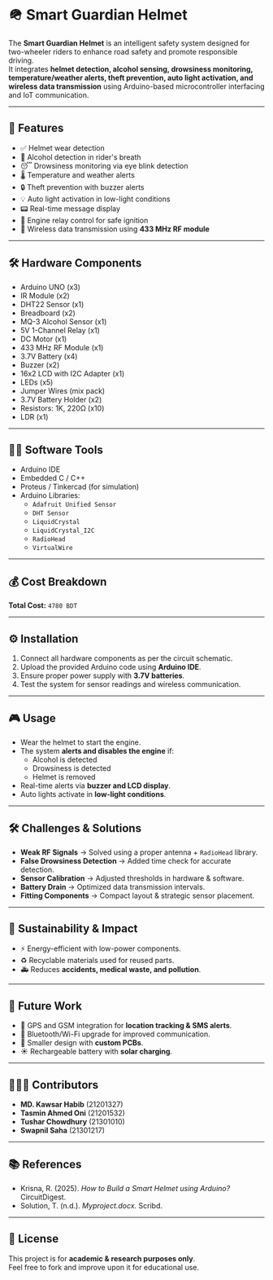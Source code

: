 # 🪖 Smart Guardian Helmet

The **Smart Guardian Helmet** is an intelligent safety system designed for two-wheeler riders to enhance road safety and promote responsible driving.  
It integrates **helmet detection, alcohol sensing, drowsiness monitoring, temperature/weather alerts, theft prevention, auto light activation, and wireless data transmission** using Arduino-based microcontroller interfacing and IoT communication.

---

## 🚀 Features
- ✅ Helmet wear detection  
- 🍺 Alcohol detection in rider's breath  
- 😴 Drowsiness monitoring via eye blink detection  
- 🌡️ Temperature and weather alerts  
- 🔒 Theft prevention with buzzer alerts  
- 💡 Auto light activation in low-light conditions  
- 📟 Real-time message display  
- 🔑 Engine relay control for safe ignition  
- 📡 Wireless data transmission using **433 MHz RF module**  

---

## 🛠️ Hardware Components
- Arduino UNO (x3)  
- IR Module (x2)  
- DHT22 Sensor (x1)  
- Breadboard (x2)  
- MQ-3 Alcohol Sensor (x1)  
- 5V 1-Channel Relay (x1)  
- DC Motor (x1)  
- 433 MHz RF Module (x1)  
- 3.7V Battery (x4)  
- Buzzer (x2)  
- 16x2 LCD with I2C Adapter (x1)  
- LEDs (x5)  
- Jumper Wires (mix pack)  
- 3.7V Battery Holder (x2)  
- Resistors: 1K, 220Ω (x10)  
- LDR (x1)  

---

## 🧑‍💻 Software Tools
- Arduino IDE  
- Embedded C / C++  
- Proteus / Tinkercad (for simulation)  
- Arduino Libraries:  
  - `Adafruit Unified Sensor`  
  - `DHT Sensor`  
  - `LiquidCrystal`  
  - `LiquidCrystal_I2C`  
  - `RadioHead`  
  - `VirtualWire`  

---

## 💰 Cost Breakdown
**Total Cost:** `4780 BDT`

---

## ⚙️ Installation
1. Connect all hardware components as per the circuit schematic.  
2. Upload the provided Arduino code using **Arduino IDE**.  
3. Ensure proper power supply with **3.7V batteries**.  
4. Test the system for sensor readings and wireless communication.  

---

## 🎮 Usage
- Wear the helmet to start the engine.  
- The system **alerts and disables the engine** if:  
  - Alcohol is detected  
  - Drowsiness is detected  
  - Helmet is removed  
- Real-time alerts via **buzzer and LCD display**.  
- Auto lights activate in **low-light conditions**.  

---

## 🛠️ Challenges & Solutions
- **Weak RF Signals** → Solved using a proper antenna + `RadioHead` library.  
- **False Drowsiness Detection** → Added time check for accurate detection.  
- **Sensor Calibration** → Adjusted thresholds in hardware & software.  
- **Battery Drain** → Optimized data transmission intervals.  
- **Fitting Components** → Compact layout & strategic sensor placement.  

---

## 🌱 Sustainability & Impact
- ⚡ Energy-efficient with low-power components.  
- ♻️ Recyclable materials used for reused parts.  
- 🚑 Reduces **accidents, medical waste, and pollution**.  

---

## 🔮 Future Work
- 📍 GPS and GSM integration for **location tracking & SMS alerts**.  
- 📶 Bluetooth/Wi-Fi upgrade for improved communication.  
- 📏 Smaller design with **custom PCBs**.  
- ☀️ Rechargeable battery with **solar charging**.  

---

## 👨‍👩‍👦 Contributors
- **MD. Kawsar Habib** (21201327)  
- **Tasmin Ahmed Oni** (21201532)  
- **Tushar Chowdhury** (21301010)  
- **Swapnil Saha** (21301217)  

---

## 📚 References
- Krisna, R. (2025). *How to Build a Smart Helmet using Arduino?* CircuitDigest.  
- Solution, T. (n.d.). *Myproject.docx.* Scribd.  

---

## 📌 License
This project is for **academic & research purposes only**.  
Feel free to fork and improve upon it for educational use.
